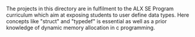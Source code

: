 The projects in this directory are in fulfilment to the ALX SE Program curriculum which aim at exposing students to user define data types. Here concepts like "struct" and "typedef" is essential as well as a prior knowledge of dynamic memory allocation in c programming.
